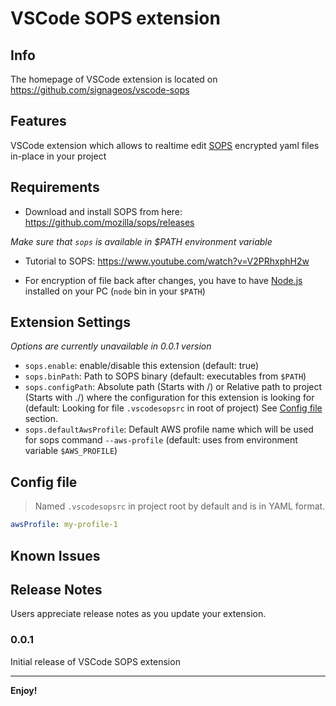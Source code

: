 # VSCode SOPS extension

## Info
The homepage of VSCode extension is located on https://github.com/signageos/vscode-sops

## Features

VSCode extension which allows to realtime edit [SOPS](https://github.com/mozilla/sops) encrypted yaml files in-place in your project

## Requirements

- Download and install SOPS from here: https://github.com/mozilla/sops/releases

*Make sure that `sops` is available in $PATH environment variable*

- Tutorial to SOPS: https://www.youtube.com/watch?v=V2PRhxphH2w

- For encryption of file back after changes, you have to have [Node.js](https://nodejs.org/en/) installed on your PC (`node` bin in your `$PATH`)

## Extension Settings
*Options are currently unavailable in 0.0.1 version*
* `sops.enable`: enable/disable this extension (default: true)
* `sops.binPath`: Path to SOPS binary (default: executables from `$PATH`)
* `sops.configPath`: Absolute path (Starts with /) or Relative path to project (Starts with ./) where the configuration for this extension is looking for (default: Looking for file `.vscodesopsrc` in root of project) See [Config file](#config-file) section.
* `sops.defaultAwsProfile`: Default AWS profile name which will be used for sops command `--aws-profile` (default: uses from environment variable `$AWS_PROFILE`)

## Config file
> Named `.vscodesopsrc` in project root by default and is in YAML format.
```yaml
awsProfile: my-profile-1
```

## Known Issues


## Release Notes

Users appreciate release notes as you update your extension.

### 0.0.1

Initial release of VSCode SOPS extension

-----------------------------------------------------------------------------------------------------------

**Enjoy!**
